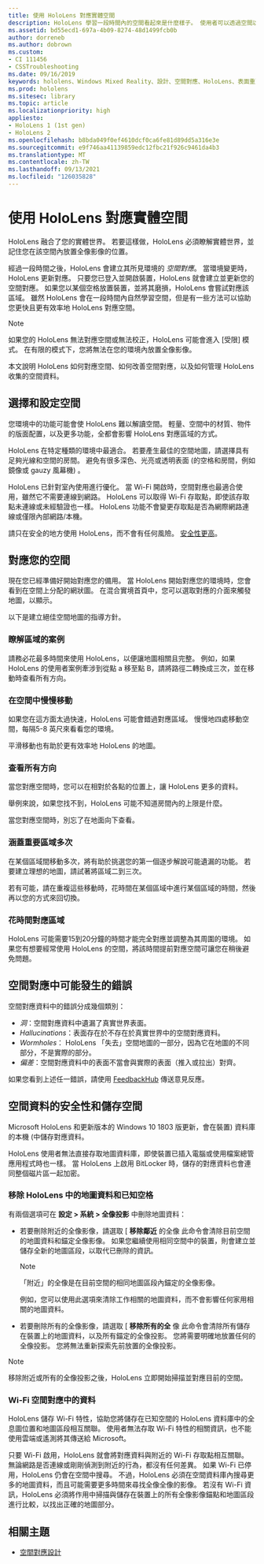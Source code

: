 ```yaml
---
title: 使用 HoloLens 對應實體空間
description: HoloLens 學習一段時間內的空間看起來是什麼樣子。 使用者可以透過空間以特定方式移動 HoloLens，以加速這個程式。
ms.assetid: bd55ecd1-697a-4b09-8274-48d1499fcb0b
author: dorreneb
ms.author: dobrown
ms.custom:
- CI 111456
- CSSTroubleshooting
ms.date: 09/16/2019
keywords: hololens、Windows Mixed Reality、設計、空間對應、HoloLens、表面重建、網格、head 追蹤、對應
ms.prod: hololens
ms.sitesec: library
ms.topic: article
ms.localizationpriority: high
appliesto:
- HoloLens 1 (1st gen)
- HoloLens 2
ms.openlocfilehash: b8bda049f0ef4610dcf0ca6fe81d89dd5a316e3e
ms.sourcegitcommit: e9f746aa41139859edc12fbc21f926c9461da4b3
ms.translationtype: MT
ms.contentlocale: zh-TW
ms.lasthandoff: 09/13/2021
ms.locfileid: "126035828"
---
```

# <a name="map-physical-spaces-with-hololens"></a>使用 HoloLens 對應實體空間

HoloLens 融合了您的實體世界。 若要這樣做，HoloLens 必須瞭解實體世界，並記住您在該空間內放置全像影像的位置。

經過一段時間之後，HoloLens 會建立其所見環境的 *空間對應*。  當環境變更時，HoloLens 更新對應。 只要您已登入並開啟裝置，HoloLens 就會建立並更新您的空間對應。 如果您以某個空格放置裝置，並將其磨損，HoloLens 會嘗試對應該區域。 雖然 HoloLens 會在一段時間內自然學習空間，但是有一些方法可以協助您更快且更有效率地 HoloLens 對應空間。  

> [!NOTE]
> 如果您的 HoloLens 無法對應空間或無法校正，HoloLens 可能會進入 [受限] 模式。 在有限的模式下，您將無法在您的環境內放置全像影像。

本文說明 HoloLens 如何對應空間、如何改善空間對應，以及如何管理 HoloLens 收集的空間資料。

## <a name="choosing-and-setting-up-and-your-space"></a>選擇和設定空間

您環境中的功能可能會使 HoloLens 難以解讀空間。 輕量、空間中的材質、物件的版面配置，以及更多功能，全都會影響 HoloLens 對應區域的方式。

HoloLens 在特定種類的環境中最適合。 若要產生最佳的空間地圖，請選擇具有足夠光線和空間的房間。 避免有很多深色、光亮或透明表面 (的空格和房間，例如鏡像或 gauzy 風幕機) 。

HoloLens 已針對室內使用進行優化。 當 Wi-Fi 開啟時，空間對應也最適合使用，雖然它不需要連線到網路。 HoloLens 可以取得 Wi-Fi 存取點，即使該存取點未連線或未經驗證也一樣。 HoloLens 功能不會變更存取點是否為網際網路連線或僅限內部網路/本機。

請只在安全的地方使用 HoloLens，而不會有任何風險。 [安全性更高](https://support.microsoft.com/help/4023454/safety-information)。

## <a name="mapping-your-space"></a>對應您的空間

現在您已經準備好開始對應您的備用。  當 HoloLens 開始對應您的環境時，您會看到在空間上分配的網狀圖。  在混合實境首頁中，您可以選取對應的介面來觸發地圖，以顯示。

以下是建立絕佳空間地圖的指導方針。

### <a name="understand-the-scenarios-for-the-area"></a>瞭解區域的案例

請務必花最多時間來使用 HoloLens，以便讓地圖相關且完整。 例如，如果 HoloLens 的使用者案例牽涉到從點 a 移至點 B，請將路徑二轉換成三次，並在移動時查看所有方向。  

### <a name="walk-slowly-around-the-space"></a>在空間中慢慢移動

如果您在這方面太過快速，HoloLens 可能會錯過對應區域。 慢慢地四處移動空間，每隔5-8 英尺來看看您的環境。  

平滑移動也有助於更有效率地 HoloLens 的地圖。

### <a name="look-in-all-directions"></a>查看所有方向

當您對應空間時，您可以在相對於各點的位置上，讓 HoloLens 更多的資料。  

舉例來說，如果您找不到，HoloLens 可能不知道房間內的上限是什麼。  

當您對應空間時，別忘了在地面向下查看。

### <a name="cover-key-areas-multiple-times"></a>涵蓋重要區域多次

在某個區域間移動多次，將有助於挑選您的第一個逐步解說可能遺漏的功能。 若要建立理想的地圖，請試著將區域二到三次。

若有可能，請在重複這些移動時，花時間在某個區域中進行某個區域的時間，然後再以您的方式來回切換。

### <a name="take-your-time-mapping-the-area"></a>花時間對應區域

HoloLens 可能需要15到20分鐘的時間才能完全對應並調整為其周圍的環境。 如果您有想要經常使用 HoloLens 的空間，將該時間提前對應空間可讓您在稍後避免問題。  

## <a name="possible-errors-in-the-spatial-map"></a>空間對應中可能發生的錯誤

空間對應資料中的錯誤分成幾個類別：

- *洞*：空間對應資料中遺漏了真實世界表面。
- *Hallucinations*：表面存在於不存在於真實世界中的空間對應資料。
- *Wormholes*： HoloLens 「失去」空間地圖的一部分，因為它在地圖的不同部分，不是實際的部分。
- *偏差*：空間對應資料中的表面不當會與實際的表面（推入或拉出）對齊。

如果您看到上述任一錯誤，請使用 [FeedbackHub](hololens-feedback.md) 傳送意見反應。

## <a name="security-and-storage-for-spatial-data"></a>空間資料的安全性和儲存空間

Microsoft HoloLens 和更新版本的 Windows 10 1803 版更新，會在裝置) 資料庫的本機 (中儲存對應資料。

HoloLens 使用者無法直接存取地圖資料庫，即使裝置已插入電腦或使用檔案總管應用程式時也一樣。 當 HoloLens 上啟用 BitLocker 時，儲存的對應資料也會連同整個磁片區一起加密。

### <a name="remove-map-data-and-known-spaces-from-hololens"></a>移除 HoloLens 中的地圖資料和已知空格

有兩個選項可在 **設定 > 系統 > 全像投影** 中刪除地圖資料：

- 若要刪除附近的全像影像，請選取 [ **移除鄰近** 的全像 此命令會清除目前空間的地圖資料和錨定全像影像。 如果您繼續使用相同空間中的裝置，則會建立並儲存全新的地圖區段，以取代已刪除的資訊。

   > [!NOTE]
   > 「附近」的全像是在目前空間的相同地圖區段內錨定的全像影像。

   例如，您可以使用此選項來清除工作相關的地圖資料，而不會影響任何家用相關的地圖資料。

- 若要刪除所有的全像影像，請選取 [ **移除所有的全** 像 此命令會清除所有儲存在裝置上的地圖資料，以及所有錨定的全像投影。 您將需要明確地放置任何的全像投影。 您將無法重新探索先前放置的全像投影。

> [!NOTE]
> 移除附近或所有的全像投影之後，HoloLens 立即開始掃描並對應目前的空間。

### <a name="wi-fi-data-in-spatial-maps"></a>Wi-Fi 空間對應中的資料

HoloLens 儲存 Wi-Fi 特性，協助您將儲存在已知空間的 HoloLens 資料庫中的全息圖位置和地圖區段相互關聯。 使用者無法存取 Wi-Fi 特性的相關資訊，也不能使用雲端或遙測將其傳送給 Microsoft。

只要 Wi-Fi 啟用，HoloLens 就會將對應資料與附近的 Wi-Fi 存取點相互關聯。 無論網路是否連線或剛剛偵測到附近的行為，都沒有任何差異。 如果 Wi-Fi 已停用，HoloLens 仍會在空間中搜尋。 不過，HoloLens 必須在空間資料庫內搜尋更多的地圖資料，而且可能需要更多時間來尋找全像全像的影像。 若沒有 Wi-Fi 資訊，HoloLens 必須將作用中掃描與儲存在裝置上的所有全像影像錨點和地圖區段進行比較，以找出正確的地圖部分。

## <a name="related-topics"></a>相關主題

- [空間對應設計](/windows/mixed-reality/spatial-mapping)
